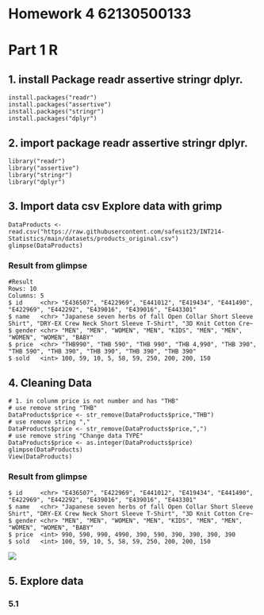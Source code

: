 # Homework 4 62130500133

# Part 1 R

## 1. install Package readr assertive stringr dplyr.

```{R}
install.packages("readr")
install.packages("assertive")
install.packages("stringr")
install.packages("dplyr")
```

## 2. import package readr assertive stringr dplyr.

```{R}
library("readr")
library("assertive")
library("stringr")
library("dplyr")
```

## 3. Import data csv Explore data with grimp

```{R}
DataProducts <- read.csv("https://raw.githubusercontent.com/safesit23/INT214-Statistics/main/datasets/products_original.csv")
glimpse(DataProducts)
```

### Result from glimpse

```{R}
#Result
Rows: 10
Columns: 5
$ id     <chr> "E436507", "E422969", "E441012", "E419434", "E441490", "E422969", "E442292", "E439016", "E439016", "E443301"
$ name   <chr> "Japanese seven herbs of fall Open Collar Short Sleeve Shirt", "DRY-EX Crew Neck Short Sleeve T-Shirt", "3D Knit Cotton Cre~
$ gender <chr> "MEN", "MEN", "WOMEN", "MEN", "KIDS", "MEN", "MEN", "WOMEN", "WOMEN", "BABY"
$ price  <chr> "THB990", "THB 590", "THB 990", "THB 4,990", "THB 390", "THB 590", "THB 390", "THB 390", "THB 390", "THB 390"
$ sold   <int> 100, 59, 10, 5, 58, 59, 250, 200, 200, 150
```

## 4. Cleaning Data

```{R}
# 1. in colunm price is not number and has "THB"
# use remove string "THB"
DataProducts$price <- str_remove(DataProducts$price,"THB")
# use remove string ","
DataProducts$price <- str_remove(DataProducts$price,",")
# use remove string "Change data TYPE"
DataProducts$price <- as.integer(DataProducts$price)
glimpse(DataProducts)
View(DataProducts)
```

### Result from glimpse

```{R}
$ id     <chr> "E436507", "E422969", "E441012", "E419434", "E441490", "E422969", "E442292", "E439016", "E439016", "E443301"
$ name   <chr> "Japanese seven herbs of fall Open Collar Short Sleeve Shirt", "DRY-EX Crew Neck Short Sleeve T-Shirt", "3D Knit Cotton Cre~
$ gender <chr> "MEN", "MEN", "WOMEN", "MEN", "KIDS", "MEN", "MEN", "WOMEN", "WOMEN", "BABY"
$ price  <int> 990, 590, 990, 4990, 390, 590, 390, 390, 390, 390
$ sold   <int> 100, 59, 10, 5, 58, 59, 250, 200, 200, 150
```

<a href="https://raw.githubusercontent.com/sit-2021-int214/031-Finance-Accounting-Courses---Udemy-13K-course-/main/HW04/HW04_62130500133/image/cleaningdata.png">
  <img align="center" src="https://raw.githubusercontent.com/sit-2021-int214/031-Finance-Accounting-Courses---Udemy-13K-course-/main/HW04/HW04_62130500133/image/cleaningdata.png" />
</a>

## 5. Explore data

### 5.1
